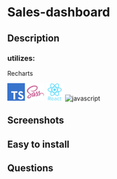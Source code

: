 # Sales-dashboard


## Description


### utilizes:
<p align-left>
Recharts 


</p>
<p align-left>
<img src="https://raw.githubusercontent.com/stephencorwin/stephencorwin/master/resources/typescript-logo.png" alt="git" width="40" height="40"/>
<img src="https://raw.githubusercontent.com/devicons/devicon/master/icons/sass/sass-original.svg" alt="sass" width="40" height="40"/>
<img src="https://raw.githubusercontent.com/devicons/devicon/master/icons/react/react-original-wordmark.svg" alt="react" width="40" height="40"/>
<img src="https://vitejs.dev/logo.svg" alt="javascript" width="40" height="40"/>
</p>

## Screenshots




## Easy to install




## Questions
